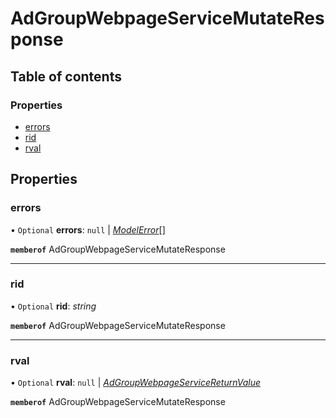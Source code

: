 # AdGroupWebpageServiceMutateResponse


## Table of contents

### Properties

- [errors](adgroupwebpageservicemutateresponse.md#errors)
- [rid](adgroupwebpageservicemutateresponse.md#rid)
- [rval](adgroupwebpageservicemutateresponse.md#rval)

## Properties

### errors

• `Optional` **errors**: ``null`` \| [*ModelError*](modelerror.md)[]

**`memberof`** AdGroupWebpageServiceMutateResponse

___

### rid

• `Optional` **rid**: *string*

**`memberof`** AdGroupWebpageServiceMutateResponse

___

### rval

• `Optional` **rval**: ``null`` \| [*AdGroupWebpageServiceReturnValue*](adgroupwebpageservicereturnvalue.md)

**`memberof`** AdGroupWebpageServiceMutateResponse
